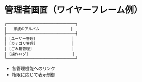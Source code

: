 # 管理者画面（ワイヤーフレーム例）

```
┌───────────────────────────────┐
│   家族のアルバム              │
├───────────────────────────────┤
│ [ユーザー管理]                │
│ [カテゴリ管理]                │
│ [ごみ箱管理]                  │
│ [操作ログ]                    │
└───────────────────────────────┘
```

- 各管理機能へのリンク
- 権限に応じて表示制御
